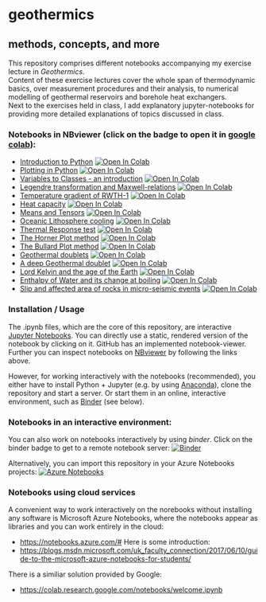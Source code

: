 # geothermics  
## methods, concepts, and more  

This repository comprises different notebooks accompanying my exercise lecture in _Geothermics_.  
Content of these exercise lectures cover the whole span of thermodynamic basics, over measurement procedures and their analysis, to numerical modelling of geothermal reservoirs and borehole heat exchangers.  
Next to the exercises held in class, I add explanatory jupyter-notebooks for providing more detailed explanations of topics discussed in class.  

### Notebooks in NBviewer (click on the badge to open it in [google colab](https://colab.research.google.com/notebooks/welcome.ipynb)):  
* [Introduction to Python](http://nbviewer.jupyter.org/github/Japhiolite/geothermics/blob/master/00_Introduction_to_python.ipynb) [![Open In Colab](https://colab.research.google.com/assets/colab-badge.svg)](https://colab.research.google.com/github/Japhiolite/geothermics/blob/master/00_Introduction_to_python.ipynb)  
* [Plotting in Python](http://nbviewer.jupyter.org/github/Japhiolite/geothermics/blob/master/00_Plotting_in_python.ipynb) [![Open In Colab](https://colab.research.google.com/assets/colab-badge.svg)](https://colab.research.google.com/github/Japhiolite/geothermics/blob/master/00_Plotting_in_python.ipynb)    
* [Variables to Classes - an introduction](http://nbviewer.jupyter.org/github/Japhiolite/geothermics/blob/master/00_Variables_to_Classes.ipynb) [![Open In Colab](https://colab.research.google.com/assets/colab-badge.svg)](https://colab.research.google.com/github/Japhiolite/geothermics/blob/master/00_Variables_to_Classes.ipynb)   
* [Legendre transformation and Maxwell-relations](http://nbviewer.jupyter.org/github/Japhiolite/geothermics/blob/master/01_Legendre_transformation_and_Maxwell_relations.ipynb) [![Open In Colab](https://colab.research.google.com/assets/colab-badge.svg)](https://colab.research.google.com/github/Japhiolite/geothermics/blob/master/01_Legendre_transformation_and_Maxwell_relations.ipynb)  
* [Temperature gradient of RWTH-1](http://nbviewer.jupyter.org/github/Japhiolite/geothermics/blob/master/02_T-gradient_RWTH-1.ipynb) [![Open In Colab](https://colab.research.google.com/assets/colab-badge.svg)](https://colab.research.google.com/github/Japhiolite/geothermics/blob/master/02_T-gradient_RWTH-1.ipynb)  
* [Heat capacity](http://nbviewer.jupyter.org/github/Japhiolite/geothermics/blob/master/03_heat_capacity.ipynb) [![Open In Colab](https://colab.research.google.com/assets/colab-badge.svg)](https://colab.research.google.com/github/Japhiolite/geothermics/blob/master/03_heat_capacity.ipynb)   
* [Means and Tensors](http://nbviewer.jupyter.org/github/Japhiolite/geothermics/blob/master/04_means_and_tensors.ipynb) [![Open In Colab](https://colab.research.google.com/assets/colab-badge.svg)](https://colab.research.google.com/github/Japhiolite/geothermics/blob/master/04_means_and_tensors.ipynb)  
* [Oceanic Lithosphere cooling](http://nbviewer.jupyter.org/github/Japhiolite/geothermics/blob/master/05_oceanic_lithosphere_and_solidification.ipynb) [![Open In Colab](https://colab.research.google.com/assets/colab-badge.svg)](https://colab.research.google.com/github/Japhiolite/geothermics/blob/master/05_oceanic_lithosphere_and_solidification.ipynb)  
* [Thermal Response test](http://nbviewer.jupyter.org/github/Japhiolite/geothermics/blob/master/06_Thermal_Response_Test.ipynb) [![Open In Colab](https://colab.research.google.com/assets/colab-badge.svg)](https://colab.research.google.com/github/Japhiolite/geothermics/blob/master/06_Thermal_Response_Test.ipynb)  
* [The Horner Plot method](http://nbviewer.jupyter.org/github/Japhiolite/geothermics/blob/master/07_Horner_Plot.ipynb) [![Open In Colab](https://colab.research.google.com/assets/colab-badge.svg)](https://colab.research.google.com/github/Japhiolite/geothermics/blob/master/07_Horner_Plot.ipynb)  
* [The Bullard Plot method](http://nbviewer.jupyter.org/github/Japhiolite/geothermics/blob/master/08_Bullard_Plot.ipynb) [![Open In Colab](https://colab.research.google.com/assets/colab-badge.svg)](https://colab.research.google.com/github/Japhiolite/geothermics/blob/master/08_Bullard_Plot.ipynb)  
* [Geothermal doublets](http://nbviewer.jupyter.org/github/Japhiolite/geothermics/blob/master/09_Geothermal_doublets.ipynb) [![Open In Colab](https://colab.research.google.com/assets/colab-badge.svg)](https://colab.research.google.com/github/Japhiolite/geothermics/blob/master/09_Geothermal_doublets.ipynb)  
* [A deep Geothermal doublet](https://nbviewer.jupyter.org/github/Japhiolite/geothermics/blob/master/10_Deep%20Geothermal_Doublet.ipynb) [![Open In Colab](https://colab.research.google.com/assets/colab-badge.svg)](https://colab.research.google.com/github/Japhiolite/geothermics/blob/master/10_Deep%20Geothermal_Doublet.ipynb)  
* [Lord Kelvin and the age of the Earth](https://nbviewer.jupyter.org/github/Japhiolite/geothermics/blob/master/11_Lord_Kelvin_dating_the_Earth.ipynb) [![Open In Colab](https://colab.research.google.com/assets/colab-badge.svg)](https://colab.research.google.com/github/Japhiolite/geothermics/blob/master/11_Lord_Kelvin_dating_the_Earth.ipynb)  
* [Enthalpy of Water and its change at boiling](https://nbviewer.jupyter.org/github/Japhiolite/geothermics/blob/master/12_Enthalpy_of_Water.ipynb)  [![Open In Colab](https://colab.research.google.com/assets/colab-badge.svg)](https://colab.research.google.com/github/Japhiolite/geothermics/blob/master/12_Enthalpy_of_Water.ipynb)  
* [Slip and affected area of rocks in micro-seismic events](https://nbviewer.jupyter.org/github/Japhiolite/geothermics/blob/master/13_Fracture_slip_and_area_in_rock_failure.ipynb) [![Open In Colab](https://colab.research.google.com/assets/colab-badge.svg)](https://colab.research.google.com/github/Japhiolite/geothermics/blob/master/13_Fracture_slip_and_area_in_rock_failure.ipynb)  

### Installation / Usage 
The .ipynb files, which are the core of this repository, are interactive [Jupyter Notebooks](https://jupyter.org/). You can directly use a static, rendered version of the notebook by clicking on it. GitHub has an implemented notebook-viewer.  
Further you can inspect notebooks on [NBviewer](https://nbviewer.jupyter.org/) by following the links above.  

However, for working interactively with the notebooks (recommended), you either have to install Python + Jupyter (e.g. by using [Anaconda](https://www.anaconda.com/download/#linux)), clone the repository and start a server. Or start them in an online, interactive environment, such as [Binder](https://mybinder.org/) (see below).

### Notebooks in an interactive environment:
You can also work on notebooks interactively by using _binder_. Click on the binder badge to get to a remote notebook server: [![Binder](https://mybinder.org/badge_logo.svg)](https://mybinder.org/v2/gh/Japhiolite/geothermics/master)

Alternatively, you can import this repository in your Azure Notebooks projects:
[![Azure Notebooks](https://notebooks.azure.com/launch.png)](https://notebooks.azure.com/import/gh/Japhiolite/geothermics)


### Notebooks using cloud services
A convenient way to work interactively on the norebooks without installing any software is Microsoft Azure Notebooks, where the notebooks appear as libraries and you can work entirely in the cloud:
* https://notebooks.azure.com/#
Here is some introduction:
* https://blogs.msdn.microsoft.com/uk_faculty_connection/2017/06/10/guide-to-the-microsoft-azure-notebooks-for-students/

There is a similiar solution provided by Google:
* https://colab.research.google.com/notebooks/welcome.ipynb